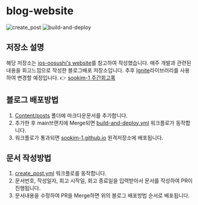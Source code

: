 # blog-website
![create_post](https://github.com/sookim-1/blog-website/actions/workflows/create_post.yml/badge.svg)
![build-and-deploy](https://github.com/sookim-1/blog-website/actions/workflows/build-and-deploy.yml/badge.svg)

## 저장소 설명
해당 저장소는 [ios-oosushi's website](https://github.com/ios-osushi/website)를 참고하여 작성했습니다.
매주 개발과 관련된 내용을 회고느낌으로 작성한 블로그배포 저장소입니다.
추후 [Ignite](https://github.com/twostraws/Ignite)라이브러리를 사용하여 변경할 예정입니다.
👉 [sookim-1 주간회고록](https://sookim-1.github.io/)


## 블로그 배포방법
1. [Content/posts](./Content/posts) 폴더에 마크다운문서를 추가합니다.
2. 추가한 후 main브랜치에 Merge되면 [build-and-deploy.yml](./.github/workflows/build-and-deploy.yml) 워크플로가 동작합니다.
3. 워크플로가 통과되면 [sookim-1.github.io](https://github.com/sookim-1/sookim-1.github.io) 원격저장소에 배포됩니다.

## 문서 작성방법
1. [create_post.yml](./.github/workflows/create_post.yml) 워크플로를 동작합니다.
2. 문서번호, 작성일자, 회고 시작일, 회고 종료일을 입력받아서 문서를 작성하여 PR이 진행됩니다.
3. 문서내용을 수정하여 PR을 Merge하면 위의 블로그 배포방법 순서로 배포됩니다.
